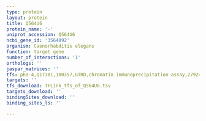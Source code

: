 ```yaml
---
type: protein
layout: protein
title: Q564U6
protein_name: '-'
uniprot_accession: Q564U6
ncbi_gene_id: '3564892'
organism: Caenorhabditis elegans
function: target gene
number_of_interactions: '1'
orthologs: ''
jaspar_matrices: ''
tfs: pha-4,Q17381,180357,GTRD,chromatin immunoprecipitation assay,27924024%5Buid%5D,No
targets: ''
tfs_download: TFLink_tfs_of_Q564U6.tsv
targets_download: ''
bindingSites_download: ''
binding_sites_ls: ''

---
```


